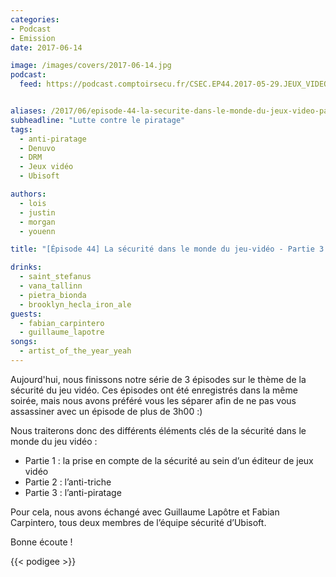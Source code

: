 ```yaml
---
categories:
- Podcast
- Emission
date: 2017-06-14

image: /images/covers/2017-06-14.jpg
podcast:
  feed: https://podcast.comptoirsecu.fr/CSEC.EP44.2017-05-29.JEUX_VIDEO-3.mp3


aliases: /2017/06/episode-44-la-securite-dans-le-monde-du-jeux-video-partie-33-lanti-piratage/
subheadline: "Lutte contre le piratage"
tags:
  - anti-piratage
  - Denuvo
  - DRM
  - Jeux vidéo
  - Ubisoft

authors:
  - lois
  - justin
  - morgan
  - youenn

title: "[Épisode 44] La sécurité dans le monde du jeu-vidéo - Partie 3 sur 3"

drinks:
  - saint_stefanus
  - vana_tallinn
  - pietra_bionda
  - brooklyn_hecla_iron_ale
guests:
  - fabian_carpintero
  - guillaume_lapotre
songs:
  - artist_of_the_year_yeah
---
```


Aujourd'hui, nous finissons notre série de 3 épisodes sur le thème de la sécurité du jeu vidéo. Ces épisodes ont été enregistrés dans la même soirée, mais nous avons préféré vous les séparer afin de ne pas vous assassiner avec un épisode de plus de 3h00 :)

Nous traiterons donc des différents éléments clés de la sécurité dans le monde du jeu vidéo :

- Partie 1 : la prise en compte de la sécurité au sein d’un éditeur de jeux vidéo
- Partie 2 : l’anti-triche
- Partie 3 : l’anti-piratage

Pour cela, nous avons échangé avec Guillaume Lapôtre et Fabian Carpintero, tous deux membres de l’équipe sécurité d’Ubisoft.

Bonne écoute !

{{< podigee >}}
